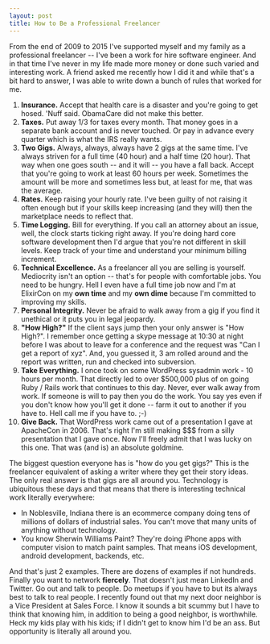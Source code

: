 ```yaml
---
layout: post
title: How to Be a Professional Freelancer
---
```

From the end of 2009 to 2015 I've supported myself and my family as a professional freelancer -- I've been a work for hire software engineer.  And in that time I've never in my life made more money or done such varied and interesting work.  A friend asked me recently how I did it and while that's a bit hard to answer, I was able to write down a bunch of rules that worked for me.

1.  **Insurance.**  Accept that health care is a disaster and you're going to get hosed.  'Nuff said.  ObamaCare did not make this better.
2.  **Taxes.**  Put away 1/3 for taxes every month.  That money goes in a separate bank account and is never touched.  Or pay in advance every quarter which is what the IRS really wants.
3.  **Two Gigs.**  Always, always, always have 2 gigs at the same time.  I've always striven for a full time (40 hour) and a half time (20 hour).  That way when one goes south -- and it will -- you have a fall back.  Accept that you're going to work at least 60 hours per week.  Sometimes the amount will be more and sometimes less but, at least for me, that was the average.
4.  **Rates.**  Keep raising your hourly rate.  I've been guilty of not raising it often enough but if your skills keep increasing (and they will) then the marketplace needs to reflect that.
5.  **Time Logging.**  Bill for everything.  If you call an attorney about an issue, well, the clock starts ticking right away.  If you're doing hard core software development then I'd argue that you're not different in skill levels.  Keep track of your time and understand your minimum billing increment.
6.  **Technical Excellence.**  As a freelancer all you are selling is yourself.  Mediocrity isn't an option -- that's for people with comfortable jobs.  You need to be hungry.  Hell I even have a full time job now and I'm at ElixirCon on my **own time** and my **own dime** because I'm committed to improving my skills.
7.  **Personal Integrity.**  Never be afraid to walk away from a gig if you find it unethical or it puts you in legal jeopardy.  
8.  **"How High?"**  If the client says jump then your only answer is "How High?".  I remember once getting a skype message at 10:30 at night before I was about to leave for a conference and the request was "Can I get a report of xyz".  And, you guessed it, 3 am rolled around and the report was written, run and checked into subversion.
9.  **Take Everything.**  I once took on some WordPress sysadmin work - 10 hours per month.  That directly led to over $500,000 plus of on going Ruby / Rails work that continues to this day.  Never, ever walk away from work.  If someone is will to pay then you do the work.  You say yes even if you don't know how you'll get it done -- farm it out to another if you have to.  Hell call me if you have to. ;-)
10. **Give Back.**  That WordPress work came out of a presentation I gave at ApacheCon in 2006.  That's right I'm still making $$$ from a silly presentation that I gave once.  Now I'll freely admit that I was lucky on this one.  That was (and is) an absolute goldmine.

The biggest question everyone has is "how do you get gigs?"  This is the freelancer equivalent of asking a writer where they get their story ideas.  The only real answer is that gigs are all around you.  Technology is ubiquitous these days and that means that there is interesting technical work literally everywhere:

* In Noblesville, Indiana there is an ecommerce company doing tens of millions of dollars of industrial sales.  You can't move that many units of anything without technology.
* You know Sherwin Williams Paint?  They're doing iPhone apps with computer vision to match paint samples.  That means iOS development, android development, backends, etc.  

And that's just 2 examples.  There are dozens of examples if not hundreds.  Finally you want to network **fiercely**.  That doesn't just mean LinkedIn and Twitter.  Go out and talk to people.  Do meetups if you have to but its always best to talk to real people.  I recently found out that my next door neighbor is a Vice President at Sales Force.  I know it sounds a bit scummy but I have to think that knowing him, in addition to being a good neighbor, is worthwhile.  Heck my kids play with his kids; if I didn't get to know him I'd be an ass.  But opportunity is literally all around you.


